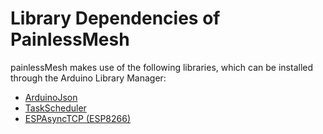 # Library Dependencies of PainlessMesh #
painlessMesh makes use of the following libraries, which can be installed through the Arduino Library Manager:
+ [ArduinoJson](https://github.com/bblanchon/ArduinoJson)
+ [TaskScheduler](https://github.com/arkhipenko/TaskScheduler)
+ [ESPAsyncTCP (ESP8266)](https://github.com/me-no-dev/ESPAsyncTCP) 
